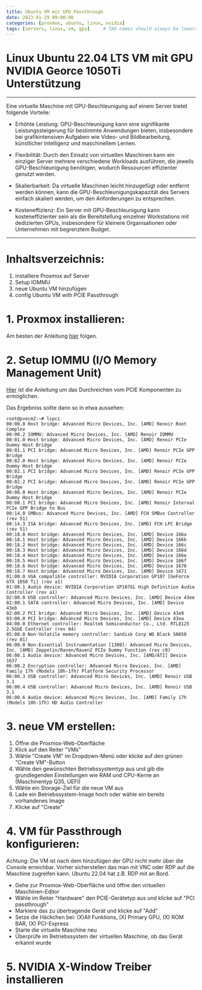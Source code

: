 ```yaml
---
title: Ubuntu VM mit GPU Passthrough
date: 2023-01-29 09:00:00
categories: [proxmox, ubuntu, linux, nvidia]
tags: [servers, linux, vm, gpu]     # TAG names should always be lowercase
---
```


# Linux Ubuntu 22.04 LTS VM mit GPU NVIDIA Georce 1050Ti Unterstützung 
---
Eine virtuelle Maschine mit GPU-Beschleunigung auf einem Server bietet folgende Vorteile:

- Erhöhte Leistung: GPU-Beschleunigung kann eine signifikante Leistungssteigerung für bestimmte Anwendungen bieten, insbesondere bei grafikintensiven Aufgaben wie Video- und Bildbearbeitung, künstlicher Intelligenz und maschinellem Lernen.

- Flexibilität: Durch den Einsatz von virtuellen Maschinen kann ein einziger Server mehrere verschiedene Workloads ausführen, die jeweils GPU-Beschleunigung benötigen, wodurch Ressourcen effizienter genutzt werden.

- Skalierbarkeit: Da virtuelle Maschinen leicht hinzugefügt oder entfernt werden können, kann die GPU-Beschleunigungskapazität des Servers einfach skaliert werden, um den Anforderungen zu entsprechen.

- Kosteneffizienz: Ein Server mit GPU-Beschleunigung kann kosteneffizienter sein als die Bereitstellung einzelner Workstations mit dedizierten GPUs, insbesondere für kleinere Organisationen oder Unternehmen mit begrenztem Budget.
---

# Inhaltsverzeichnis:

1. installiere Proxmox auf Server
2. Setup IOMMU
3. neue Ubuntu VM hinzufügen
4. config Ubuntu VM with PCIE Passthrough

# 1. Proxmox installieren:

Am besten der Anleitung [hier](https://www.proxmox.com/de/proxmox-ve/erste-schritte) folgen.


# 2. Setup IOMMU (I/O Memory Management Unit)

[Hier](https://pve.proxmox.com/wiki/Pci_passthrough) ist die Anleitung um das Durchreichen vom PCIE Komponenten zu ermöglichen.

Das Ergebniss sollte dann so in etwa aussehen:
```
root@pvecm2:~# lspci
00:00.0 Host bridge: Advanced Micro Devices, Inc. [AMD] Renoir Root Complex
00:00.2 IOMMU: Advanced Micro Devices, Inc. [AMD] Renoir IOMMU
00:01.0 Host bridge: Advanced Micro Devices, Inc. [AMD] Renoir PCIe Dummy Host Bridge
00:01.1 PCI bridge: Advanced Micro Devices, Inc. [AMD] Renoir PCIe GPP Bridge
00:02.0 Host bridge: Advanced Micro Devices, Inc. [AMD] Renoir PCIe Dummy Host Bridge
00:02.1 PCI bridge: Advanced Micro Devices, Inc. [AMD] Renoir PCIe GPP Bridge
00:02.2 PCI bridge: Advanced Micro Devices, Inc. [AMD] Renoir PCIe GPP Bridge
00:08.0 Host bridge: Advanced Micro Devices, Inc. [AMD] Renoir PCIe Dummy Host Bridge
00:08.1 PCI bridge: Advanced Micro Devices, Inc. [AMD] Renoir Internal PCIe GPP Bridge to Bus
00:14.0 SMBus: Advanced Micro Devices, Inc. [AMD] FCH SMBus Controller (rev 51)
00:14.3 ISA bridge: Advanced Micro Devices, Inc. [AMD] FCH LPC Bridge (rev 51)
00:18.0 Host bridge: Advanced Micro Devices, Inc. [AMD] Device 166a
00:18.1 Host bridge: Advanced Micro Devices, Inc. [AMD] Device 166b
00:18.2 Host bridge: Advanced Micro Devices, Inc. [AMD] Device 166c
00:18.3 Host bridge: Advanced Micro Devices, Inc. [AMD] Device 166d
00:18.4 Host bridge: Advanced Micro Devices, Inc. [AMD] Device 166e
00:18.5 Host bridge: Advanced Micro Devices, Inc. [AMD] Device 166f
00:18.6 Host bridge: Advanced Micro Devices, Inc. [AMD] Device 1670
00:18.7 Host bridge: Advanced Micro Devices, Inc. [AMD] Device 1671
01:00.0 VGA compatible controller: NVIDIA Corporation GP107 [GeForce GTX 1050 Ti] (rev a1)
01:00.1 Audio device: NVIDIA Corporation GP107GL High Definition Audio Controller (rev a1)
02:00.0 USB controller: Advanced Micro Devices, Inc. [AMD] Device 43ee
02:00.1 SATA controller: Advanced Micro Devices, Inc. [AMD] Device 43eb
02:00.2 PCI bridge: Advanced Micro Devices, Inc. [AMD] Device 43e9
03:00.0 PCI bridge: Advanced Micro Devices, Inc. [AMD] Device 43ea
04:00.0 Ethernet controller: Realtek Semiconductor Co., Ltd. RTL8125 2.5GbE Controller (rev 04)
05:00.0 Non-Volatile memory controller: Sandisk Corp WD Black SN850 (rev 01)
06:00.0 Non-Essential Instrumentation [1300]: Advanced Micro Devices, Inc. [AMD] Zeppelin/Raven/Raven2 PCIe Dummy Function (rev c9)
06:00.1 Audio device: Advanced Micro Devices, Inc. [AMD/ATI] Device 1637
06:00.2 Encryption controller: Advanced Micro Devices, Inc. [AMD] Family 17h (Models 10h-1fh) Platform Security Processor
06:00.3 USB controller: Advanced Micro Devices, Inc. [AMD] Renoir USB 3.1
06:00.4 USB controller: Advanced Micro Devices, Inc. [AMD] Renoir USB 3.1
06:00.6 Audio device: Advanced Micro Devices, Inc. [AMD] Family 17h (Models 10h-1fh) HD Audio Controller
```
# 3. neue VM erstellen:

1. Öffne die Proxmox-Web-Oberfläche
2. Klick auf den Reiter "VMs"
3. Wähle "Create VM" im Dropdown-Menü oder klicke auf den grünen "Create VM"-Button
4. Wähle den gewünschten Betriebssystemtyp aus und gib die grundlegenden Einstellungen wie RAM und CPU-Kerne an (Maschinentyp Q35, UEFI)
5. Wähle ein Storage-Ziel für die neue VM aus
6. Lade ein Betriebssystem-Image hoch oder wähle ein bereits vorhandenes Image
7. Klicke auf "Create"

# 4. VM für Passthrough konfigurieren:

Achtung: Die VM ist nach dem hinzufügen der GPU nicht mehr über die Console erreichbar. Vorher sicherstellen das man mit VNC oder RDP auf die Maschine zugreifen kann. Ubuntu 22.04 hat z.B. RDP mit an Bord.

- Gehe zur Proxmox-Web-Oberfläche und öffne den virtuellen  Maschinen-Editor
- Wähle im Reiter "Hardware" den PCIE-Gerätetyp aus und klicke auf "PCI passthrough"
- Markiere das zu übertragende Gerät und klicke auf "Add"
- Setze die Häckchen bei: (X)All Funktions, (X) Primary GPU, (X) ROM   BAR, (X) PCI-Express
- Starte die virtuelle Maschine neu
- Überprüfe im Betriebssystem der virtuellen Maschine, ob das Gerät erkannt wurde


# 5. NVIDIA X-Window Treiber installieren





